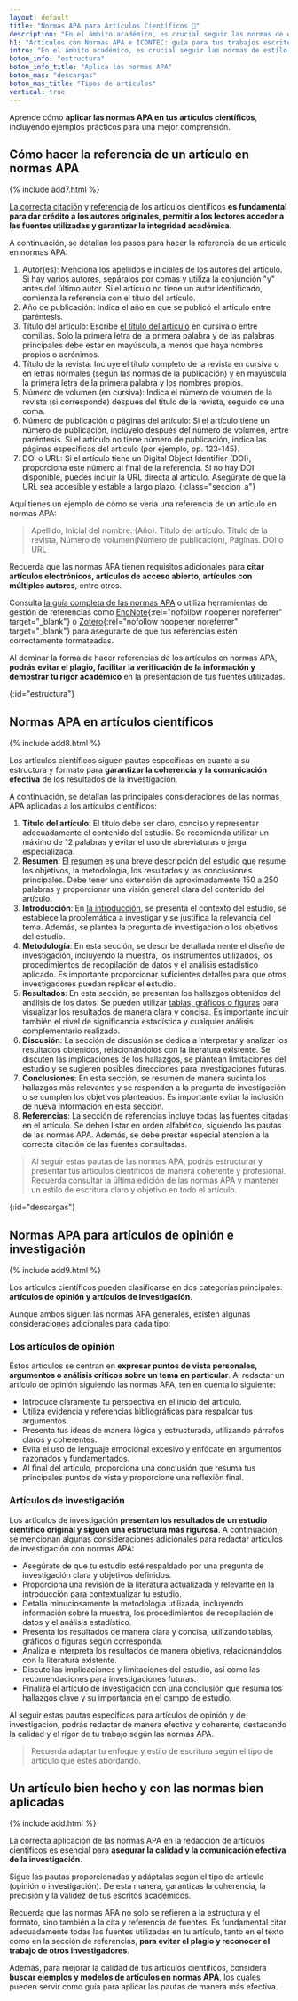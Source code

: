 ```yaml
---
layout: default
title: "Normas APA para Artículos Científicos 📑"
description: "En el ámbito académico, es crucial seguir las normas de estilo adecuadas al redactar artículos científicos o de opinión, entre otros. ¡Te enseñamos todo aquí!👆"
h1: "Artículos con Normas APA e ICONTEC: guía para tus trabajos escritos"
intro: "En el ámbito académico, es crucial seguir las normas de estilo adecuadas al redactar artículos científicos."
boton_info: "estructura"
boton_info_title: "Aplica las normas APA"
boton_mas: "descargas"
boton_mas_title: "Tipos de artículos"
vertical: true
---
```

Aprende cómo **aplicar las normas APA en tus artículos científicos**, incluyendo ejemplos prácticos para una mejor comprensión.

## Cómo hacer la referencia de un artículo en normas APA

{% include add7.html %}

[La correcta citación]({{'normas-apa/citas-normas-apa'|relative_url}} "Citas Normas APA") y [referencia]({{'normas-apa/referencias-bibliograficas-normas-apa'|relative_url}} "Referencias Normas APA") de los artículos científicos **es fundamental para dar crédito a los autores originales, permitir a los lectores acceder a las fuentes utilizadas y garantizar la integridad académica**.

A continuación, se detallan los pasos para hacer la referencia de un artículo en normas APA:

1. Autor(es): Menciona los apellidos e iniciales de los autores del artículo. Si hay varios autores, sepáralos por comas y utiliza la conjunción "y" antes del último autor. Si el artículo no tiene un autor identificado, comienza la referencia con el título del artículo.
2. Año de publicación: Indica el año en que se publicó el artículo entre paréntesis.
3. Título del artículo: Escribe [el título del artículo]({{'normas-apa/titulos-y-subtitulos-normas-apa'|relative_url}} "Títulos Normas APA") en cursiva o entre comillas. Solo la primera letra de la primera palabra y de las palabras principales debe estar en mayúscula, a menos que haya nombres propios o acrónimos.
4. Título de la revista: Incluye el título completo de la revista en cursiva o en letras normales (según las normas de la publicación) y en mayúscula la primera letra de la primera palabra y los nombres propios.
5. Número de volumen (en cursiva): Indica el número de volumen de la revista (si corresponde) después del título de la revista, seguido de una coma.
6. Número de publicación o páginas del artículo: Si el artículo tiene un número de publicación, inclúyelo después del número de volumen, entre paréntesis. Si el artículo no tiene número de publicación, indica las páginas específicas del artículo (por ejemplo, pp. 123-145).
7. DOI o URL: Si el artículo tiene un Digital Object Identifier (DOI), proporciona este número al final de la referencia. Si no hay DOI disponible, puedes incluir la URL directa al artículo. Asegúrate de que la URL sea accesible y estable a largo plazo.
{:class="seccion_a"}

Aquí tienes un ejemplo de cómo se vería una referencia de un artículo en normas APA:

>Apellido, Inicial del nombre. (Año). Título del artículo. Título de la revista, Número de volumen(Número de publicación), Páginas. DOI o URL

Recuerda que las normas APA tienen requisitos adicionales para **citar artículos electrónicos, artículos de acceso abierto, artículos con múltiples autores**, entre otros.

Consulta [la guía completa de las normas APA]({{'normas-apa'|relative_url}} "Normas APA") o utiliza herramientas de gestión de referencias como [EndNote](https://endnote.com/){:rel="nofollow noopener noreferrer" target="_blank"} o [Zotero](https://www.zotero.org/){:rel="nofollow noopener noreferrer" target="_blank"} para asegurarte de que tus referencias estén correctamente formateadas.

Al dominar la forma de hacer referencias de los artículos en normas APA, **podrás evitar el plagio, facilitar la verificación de la información y demostrar tu rigor académico** en la presentación de tus fuentes utilizadas.
<!-- Anclaje para que la barra fijada no cubra el siguiente subtítulo -->
{:id="estructura"}

## Normas APA en artículos científicos

{% include add8.html %}

Los artículos científicos siguen pautas específicas en cuanto a su estructura y formato para **garantizar la coherencia y la comunicación efectiva** de los resultados de la investigación.

A continuación, se detallan las principales consideraciones de las normas APA aplicadas a los artículos científicos:

1. **Título del artículo**: El título debe ser claro, conciso y representar adecuadamente el contenido del estudio. Se recomienda utilizar un máximo de 12 palabras y evitar el uso de abreviaturas o jerga especializada.
2. **Resumen**: [El resumen]({{'resumen-trabajo-escrito'|relative_url}} "Resumen trabajo escrito") es una breve descripción del estudio que resume los objetivos, la metodología, los resultados y las conclusiones principales. Debe tener una extensión de aproximadamente 150 a 250 palabras y proporcionar una visión general clara del contenido del artículo.
3. **Introducción**: En [la introducción]({{'introduccion-trabajo-escrito'|relative_url}} "Introducción trabajo escrito"), se presenta el contexto del estudio, se establece la problemática a investigar y se justifica la relevancia del tema. Además, se plantea la pregunta de investigación o los objetivos del estudio.
4. **Metodología**: En esta sección, se describe detalladamente el diseño de investigación, incluyendo la muestra, los instrumentos utilizados, los procedimientos de recopilación de datos y el análisis estadístico aplicado. Es importante proporcionar suficientes detalles para que otros investigadores puedan replicar el estudio.
5. **Resultados**: En esta sección, se presentan los hallazgos obtenidos del análisis de los datos. Se pueden utilizar [tablas, gráficos o figuras]({{'normas-apa/tablas-y-figuras-normas-apa'|relative_url}} "Tablas y figuras Normas APA") para visualizar los resultados de manera clara y concisa. Es importante incluir también el nivel de significancia estadística y cualquier análisis complementario realizado.
6. **Discusión**: La sección de discusión se dedica a interpretar y analizar los resultados obtenidos, relacionándolos con la literatura existente. Se discuten las implicaciones de los hallazgos, se plantean limitaciones del estudio y se sugieren posibles direcciones para investigaciones futuras.
7. **Conclusiones**: En esta sección, se resumen de manera sucinta los hallazgos más relevantes y se responden a la pregunta de investigación o se cumplen los objetivos planteados. Es importante evitar la inclusión de nueva información en esta sección.
8. **Referencias**: La sección de referencias incluye todas las fuentes citadas en el artículo. Se deben listar en orden alfabético, siguiendo las pautas de las normas APA. Además, se debe prestar especial atención a la correcta citación de las fuentes consultadas.

>Al seguir estas pautas de las normas APA, podrás estructurar y presentar tus artículos científicos de manera coherente y profesional. Recuerda consultar la última edición de las normas APA y mantener un estilo de escritura claro y objetivo en todo el artículo.
<!-- Anclaje para que la barra fijada no cubra el siguiente subtítulo -->
{:id="descargas"}

## Normas APA para artículos de opinión e investigación

{% include add9.html %}

Los artículos científicos pueden clasificarse en dos categorías principales: **artículos de opinión y artículos de investigación**.

Aunque ambos siguen las normas APA generales, existen algunas consideraciones adicionales para cada tipo:

### Los artículos de opinión

Estos artículos se centran en **expresar puntos de vista personales, argumentos o análisis críticos sobre un tema en particular**. Al redactar un artículo de opinión siguiendo las normas APA, ten en cuenta lo siguiente:

* Introduce claramente tu perspectiva en el inicio del artículo.
* Utiliza evidencia y referencias bibliográficas para respaldar tus argumentos.
* Presenta tus ideas de manera lógica y estructurada, utilizando párrafos claros y coherentes.
* Evita el uso de lenguaje emocional excesivo y enfócate en argumentos razonados y fundamentados.
* Al final del artículo, proporciona una conclusión que resuma tus principales puntos de vista y proporcione una reflexión final.

### Artículos de investigación

Los artículos de investigación **presentan los resultados de un estudio científico original y siguen una estructura más rigurosa**. A continuación, se mencionan algunas consideraciones adicionales para redactar artículos de investigación con normas APA:

* Asegúrate de que tu estudio esté respaldado por una pregunta de investigación clara y objetivos definidos.
* Proporciona una revisión de la literatura actualizada y relevante en la introducción para contextualizar tu estudio.
* Detalla minuciosamente la metodología utilizada, incluyendo información sobre la muestra, los procedimientos de recopilación de datos y el análisis estadístico.
* Presenta los resultados de manera clara y concisa, utilizando tablas, gráficos o figuras según corresponda.
* Analiza e interpreta los resultados de manera objetiva, relacionándolos con la literatura existente.
* Discute las implicaciones y limitaciones del estudio, así como las recomendaciones para investigaciones futuras.
* Finaliza el artículo de investigación con una conclusión que resuma los hallazgos clave y su importancia en el campo de estudio.

Al seguir estas pautas específicas para artículos de opinión y de investigación, podrás redactar de manera efectiva y coherente, destacando la calidad y el rigor de tu trabajo según las normas APA.

>Recuerda adaptar tu enfoque y estilo de escritura según el tipo de artículo que estés abordando.

## Un artículo bien hecho y con las normas bien aplicadas

{% include add.html %}

La correcta aplicación de las normas APA en la redacción de artículos científicos es esencial para **asegurar la calidad y la comunicación efectiva de la investigación**.

Sigue las pautas proporcionadas y adáptalas según el tipo de artículo (opinión o investigación). De esta manera, garantizas la coherencia, la precisión y la validez de tus escritos académicos.

Recuerda que las normas APA no solo se refieren a la estructura y el formato, sino también a la cita y referencia de fuentes. Es fundamental citar adecuadamente todas las fuentes utilizadas en tu artículo, tanto en el texto como en la sección de referencias, **para evitar el plagio y reconocer el trabajo de otros investigadores**.

Además, para mejorar la calidad de tus artículos científicos, considera **buscar ejemplos y modelos de artículos en normas APA**, los cuales pueden servir como guía para aplicar las pautas de manera más efectiva.

